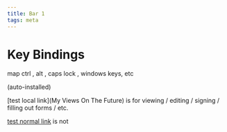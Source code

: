 ```yaml
---
title: Bar 1
tags: meta
---
```

Key Bindings
============

map ctrl , alt , caps lock , windows keys, etc

(auto-installed)

[test local link](My Views On The Future) is for viewing / editing / signing / filling out forms / etc.

[test normal link](http://www.google.com) is not


